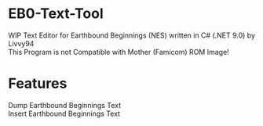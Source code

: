 # EB0-Text-Tool
WIP Text Editor for Earthbound Beginnings (NES) written in C# (.NET 9.0) by Livvy94\
This Program is not Compatible with Mother (Famicom) ROM Image!

# Features
Dump Earthbound Beginnings Text\
Insert Earthbound Beginnings Text

